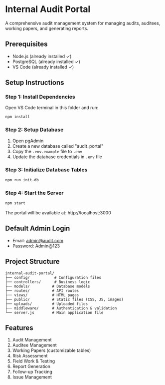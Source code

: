 # Internal Audit Portal

A comprehensive audit management system for managing audits, auditees, working papers, and generating reports.

## Prerequisites
- Node.js (already installed ✓)
- PostgreSQL (already installed ✓)
- VS Code (already installed ✓)

## Setup Instructions

### Step 1: Install Dependencies
Open VS Code terminal in this folder and run:
```bash
npm install
```

### Step 2: Setup Database
1. Open pgAdmin
2. Create a new database called "audit_portal"
3. Copy the `.env.example` file to `.env`
4. Update the database credentials in `.env` file

### Step 3: Initialize Database Tables
```bash
npm run init-db
```

### Step 4: Start the Server
```bash
npm start
```

The portal will be available at: http://localhost:3000

## Default Admin Login
- Email: admin@audit.com
- Password: Admin@123

## Project Structure
```
internal-audit-portal/
├── config/           # Configuration files
├── controllers/      # Business logic
├── models/          # Database models
├── routes/          # API routes
├── views/           # HTML pages
├── public/          # Static files (CSS, JS, images)
├── uploads/         # Uploaded files
├── middleware/      # Authentication & validation
└── server.js        # Main application file
```

## Features
1. Audit Management
2. Auditee Management
3. Working Papers (customizable tables)
4. Risk Assessment
5. Field Work & Testing
6. Report Generation
7. Follow-up Tracking
8. Issue Management
